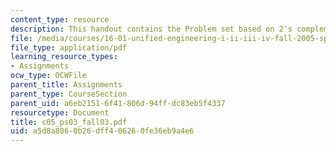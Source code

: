 ```yaml
---
content_type: resource
description: This handout contains the Problem set based on 2's complement notation.
file: /media/courses/16-01-unified-engineering-i-ii-iii-iv-fall-2005-spring-2006/a5d8a8060b26dff406260fe36eb9a4e6_c05_ps03_fall03.pdf
file_type: application/pdf
learning_resource_types:
- Assignments
ocw_type: OCWFile
parent_title: Assignments
parent_type: CourseSection
parent_uid: a6eb2151-6f41-806d-94ff-dc83eb5f4337
resourcetype: Document
title: c05_ps03_fall03.pdf
uid: a5d8a806-0b26-dff4-0626-0fe36eb9a4e6
---
```

